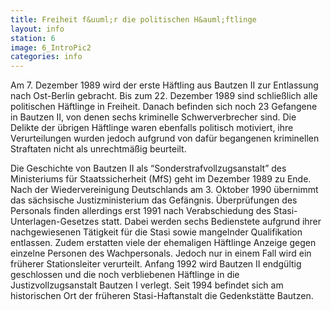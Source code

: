 ```yaml
---
title: Freiheit f&uuml;r die politischen H&auml;ftlinge
layout: info
station: 6
image: 6_IntroPic2
categories: info
---
```

Am 7. Dezember 1989 wird der erste H&auml;ftling aus Bautzen II zur Entlassung nach Ost-Berlin gebracht. Bis zum 22. Dezember 1989 sind schlie&szlig;lich alle politischen H&auml;ftlinge in Freiheit. Danach befinden sich noch 23 Gefangene in Bautzen II, von denen sechs kriminelle Schwerverbrecher sind. Die Delikte der &uuml;brigen H&auml;ftlinge waren ebenfalls politisch motiviert, ihre Verurteilungen wurden jedoch aufgrund von daf&uuml;r begangenen kriminellen Straftaten nicht als unrechtm&auml;&szlig;ig beurteilt.
 
Die Geschichte von Bautzen II als &ldquo;Sonderstrafvollzugsanstalt&rdquo; des Ministeriums f&uuml;r Staatssicherheit (MfS) geht im Dezember 1989 zu Ende. Nach der Wiedervereinigung Deutschlands am 3. Oktober 1990 &uuml;bernimmt das s&auml;chsische Justizministerium das Gef&auml;ngnis. &Uuml;berpr&uuml;fungen des Personals finden allerdings erst 1991 nach Verabschiedung des Stasi-Unterlagen-Gesetzes statt. Dabei werden sechs Bedienstete aufgrund ihrer nachgewiesenen T&auml;tigkeit f&uuml;r die Stasi sowie mangelnder Qualifikation entlassen. Zudem erstatten viele der ehemaligen H&auml;ftlinge Anzeige gegen einzelne Personen des Wachpersonals. Jedoch nur in einem Fall wird ein fr&uuml;herer Stationsleiter verurteilt. Anfang 1992 wird Bautzen II endg&uuml;ltig geschlossen und die noch verbliebenen H&auml;ftlinge in die Justizvollzugsanstalt Bautzen I verlegt. Seit 1994 befindet sich am historischen Ort der fr&uuml;heren Stasi-Haftanstalt die Gedenkst&auml;tte Bautzen.